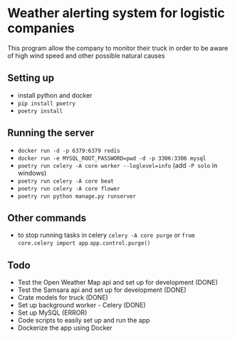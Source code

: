# Weather alerting system for logistic companies

This program allow the company to monitor their truck in order to be aware of high wind speed and other possible natural causes

## Setting up

- install python and docker
- `pip install poetry`
- `poetry install`

## Running the server

- `docker run -d -p 6379:6379 redis`
- `docker run -e MYSQL_ROOT_PASSWORD=pwd -d -p 3306:3306 mysql`
- `poetry run celery -A core worker --loglevel=info` (add `-P solo` in windows)
- `poetry run celery -A core beat`
- `poetry run celery -A core flower`
- `poetry run python manage.py runserver`

## Other commands

- to stop running tasks in celery
  `celery -A core purge`
  or
  `from core.celery import app`
  `app.control.purge()`

## Todo

- Test the Open Weather Map api and set up for development (DONE)
- Test the Samsara api and set up for development (DONE)
- Crate models for truck (DONE)
- Set up background worker - Celery (DONE)
- Set up MySQL (ERROR)
- Code scripts to easily set up and run the app
- Dockerize the app using Docker
